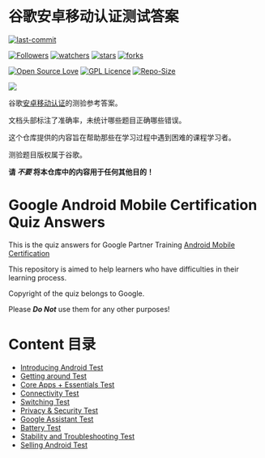 # 谷歌安卓移动认证测试答案

[![last-commit](https://img.shields.io/github/last-commit/HollowMan6/Google-Android-Mobile-Certification-Quiz-Answers)](../../graphs/commit-activity)

[![Followers](https://img.shields.io/github/followers/HollowMan6?style=social)](https://github.com/HollowMan6?tab=followers)
[![watchers](https://img.shields.io/github/watchers/HollowMan6/Google-Android-Mobile-Certification-Quiz-Answers?style=social)](../../watchers)
[![stars](https://img.shields.io/github/stars/HollowMan6/Google-Android-Mobile-Certification-Quiz-Answers?style=social)](../../stargazers)
[![forks](https://img.shields.io/github/forks/HollowMan6/Google-Android-Mobile-Certification-Quiz-Answers?style=social)](../../network/members)

[![Open Source Love](https://badges.frapsoft.com/os/v1/open-source.svg?v=103)](https://hollowman6.github.io/fund.html)
[![GPL Licence](https://badges.frapsoft.com/os/gpl/gpl.svg?v=103)](https://opensource.org/licenses/GPL-3.0/)
[![Repo-Size](https://img.shields.io/github/repo-size/HollowMan6/Google-Android-Mobile-Certification-Quiz-Answers.svg)](../../archive/master.zip)

![](https://hollowman6.github.io/img/badges/Android-Mobile-Certification.png)

谷歌[安卓移动认证](https://googlepartnertraining.fathomed.com/certification-plans/5e868d4afb5a20f3a5b508e3)的测验参考答案。

文档头部标注了准确率，未统计哪些题目正确哪些错误。

这个仓库提供的内容旨在帮助那些在学习过程中遇到困难的课程学习者。

测验题目版权属于谷歌。

**请 ***不要*** 将本仓库中的内容用于任何其他目的！**

# Google Android Mobile Certification Quiz Answers

This is the quiz answers for Google Partner Training [Android Mobile Certification](https://googlepartnertraining.fathomed.com/certification-plans/5e868d4afb5a20f3a5b508e3)

This repository is aimed to help learners who have difficulties in their learning process.  

Copyright of the quiz belongs to Google.

Please ***Do Not*** use them for any other purposes!

# Content 目录

* [Introducing Android Test](Introducing%20Android.pdf)
* [Getting around Test](Getting%20around.pdf)
* [Core Apps + Essentials Test](Core%20Apps%20+%20Essentials.pdf)
* [Connectivity Test](Connectivity.pdf)
* [Switching Test](Switching.pdf)
* [Privacy & Security Test](Privacy%20&%20Security.pdf)
* [Google Assistant Test](Google%20Assistant.pdf)
* [Battery Test](Battery.pdf)
* [Stability and Troubleshooting Test](Stability%20and%20Troubleshooting.pdf)
* [Selling Android Test](Selling%20Android.pdf)